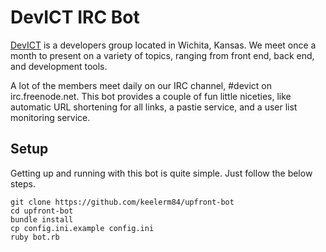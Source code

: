 # DevICT IRC Bot

[DevICT](http://devict.org) is a developers group
located in Wichita, Kansas.  We meet once a month to present on a
variety of topics, ranging from front end, back end, and development
tools.

A lot of the members meet daily on our IRC channel, #devict on
irc.freenode.net.  This bot provides a couple of fun little niceties,
like automatic URL shortening for all links, a pastie service, and a
user list monitoring service.

## Setup
Getting up and running with this bot is quite simple.  Just follow the
below steps.

    git clone https://github.com/keelerm84/upfront-bot
    cd upfront-bot
    bundle install
    cp config.ini.example config.ini
    ruby bot.rb
